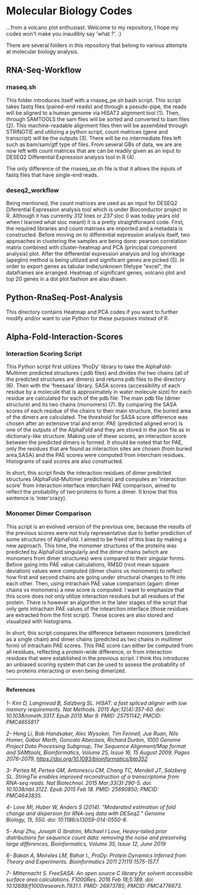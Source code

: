 # Molecular Biology Codes 

...from a volcano plot enthusiast.
Welcome to my repository, I hope my codes won't make you inaudibly say 'what ?'. :)

There are several folders in this repository that belong to various attempts at molecular biology analysis.

## RNA-Seq-Workflow
### rnaseq.sh

This folder introduces itself with a rnaseq_pe.sh bash script. This script takes fastq files (paired-end reads) and through a pseudo-pipe, the reads will be aligned to a human genome via HISAT2 alignment tool (1). Then, through SAMTOOLS the sam files will be sorted and converted to bam files (2). This machine-readable alignment files then will be assembled through STRINGTIE and utilizing a python script, count matrices (gene and transcript) will be the outputs (3). There will be no intermediate files left such as bam/sam/gtf type of files. From several GBs of data, we are are now left with count matrices that are can be readily given as an input to DESEQ2 Differential Expression analysis tool in R (4).

The only difference of the rnaseq_se.sh file is that it allows the inputs of fastq files that have single-end reads.

### deseq2_workflow

Being mentioned, the count matrices are used as an input for DESEQ2 Diferential Expression analysis tool which is under Bioconductor project in R. Although it has currently *312* lines or *237* sloc (I was today years old when I learned what sloc meant) it is a pretty straightforward code. First, the required libraries and count matrixes are imported and a metadata is constructed. Before moving on to differential expression analysis itself, two approaches in clustering the samples are being done: pearson correlation matrix combined with cluster-heatmap and PCA (principal component analysis) plot. After the differential expression analysis and log shrinkage (apeglm) method is being utilized and significant genes are picked (5). In order to export genes as tabular indie/unknown filetype "excel", the dataframes are arranged. Heatmap of significant genes, volcano plot and top 20 genes in a dot plot fashion are also drawn. 

## Python-RnaSeq-Post-Analysis

This directory contains Heatmap and PCA codes if you want to further modify and/or want to use Python for these purposes instead of R.

## Alpha-Fold-Interaction-Scores

### Interaction Scoring Script

This Python script first utilizes 'ProDy' library to take the AlphaFold-Multimer predicted structures (.pdb files) and divides the two chains (all of the predicted structures are dimers) and returns pdb files to the directory (6). Then with the 'freesasa' library, SASA scores (accessibility of each residue by a molecule that is approximately in water molecule size) for each residue are calculated for each of the pdb file: The main pdb file (dimer structure) and its two chains (monomers) (7). By comparing the SASA scores of each residue of the chains to their main structure, the buried area of the dimers are calculated. The threshold for SASA score difference was chosen after an extensive trial and error. PAE (predicted aligned error) is one of the outputs of the AlphaFold and they are stored in the json file as in dictionary-like structure. Making use of these scores, an interaction score between the predicted dimers is formed. It should be noted that for PAE, only the residues that are found as interaction sites are chosen (from buried area,SASA) and the PAE scores were computed from interchain residues. Histograms of said scores are also constructed.

In short, this script finds the interaction residues of dimer predicted structures (AlphaFold-Multimer predictions) and computes an 'interaction score' from interaction interface interchain PAE comparison, aimed to reflect the probability of two proteins to form a dimer. (I know that this sentence is 'inter'crazy).  

### Monomer Dimer Comparison

This script is an evolved version of the previous one, because the results of the previous scores were not truly representative due to better prediction of some structures of AlphaFold. I aimed to be freed of this bias by making a new approach. This time, the monomer structures of the proteins was predicted by AlphaFold singularly and the dimer chains (which are monomers from dimer structures) were compared to their singular forms. Before going into PAE value calculations, RMSD (root mean square deviation) values were computed (dimer chains vs monomers) to reflect how first and second chains are going under structural changes to fit into each other. Then, using intrachain PAE value comparison (again: dimer chains vs monomers) a new score is computed. I want to emphasize that this score does not only utilize interaction residues but all residues of the protein. There is however an algorithm in the later stages of the script that only gets intrachain PAE values of the intearction interface (those residues are extracted from the first script). These scores are also stored and visualized with histograms.

In short, this script compares the difference between monomers (predicted as a single chain) and dimer chains (predicted as two chains in multimer form) of intrachain PAE scores. This PAE score can either be computed from all residues, reflecting a protein-wide difference, or from interaction residues that were established in the previous script. *I* think this introduces an unbiased scoring system that can be used to assess the probability of two proteins interacting or even being dimerized. 

****

#### References

_1- Kim D, Langmead B, Salzberg SL. HISAT: a fast spliced aligner with low memory requirements. Nat Methods. 2015 Apr;12(4):357-60. doi: 10.1038/nmeth.3317. Epub 2015 Mar 9. PMID: 25751142; PMCID: PMC4655817_

_2- Heng Li, Bob Handsaker, Alec Wysoker, Tim Fennell, Jue Ruan, Nils Homer, Gabor Marth, Goncalo Abecasis, Richard Durbin, 1000 Genome Project Data Processing Subgroup, The Sequence Alignment/Map format and SAMtools, Bioinformatics, Volume 25, Issue 16, 15 August 2009, Pages 2078–2079, https://doi.org/10.1093/bioinformatics/btp352_

_3- Pertea M, Pertea GM, Antonescu CM, Chang TC, Mendell JT, Salzberg SL. StringTie enables improved reconstruction of a transcriptome from RNA-seq reads. Nat Biotechnol. 2015 Mar;33(3):290-5. doi: 10.1038/nbt.3122. Epub 2015 Feb 18. PMID: 25690850; PMCID: PMC4643835._

_4- Love MI, Huber W, Anders S (2014). “Moderated estimation of fold change and dispersion for RNA-seq data with DESeq2.” Genome Biology, 15, 550. doi: 10.1186/s13059-014-0550-8._

_5- Anqi Zhu, Joseph G Ibrahim, Michael I Love, Heavy-tailed prior distributions for sequence count data: removing the noise and preserving large differences, Bioinformatics, Volume 35, Issue 12, June 2019_

_6- Bakan A, Meireles LM, Bahar I., ProDy: Protein Dynamics Inferred from Theory and Experiments. Bioinformatics 2011 27(11):1575-1577._

_7- Mitternacht S. FreeSASA: An open source C library for solvent accessible surface area calculations. F1000Res. 2016 Feb 18;5:189. doi: 10.12688/f1000research.7931.1. PMID: 26973785; PMCID: PMC4776673._
